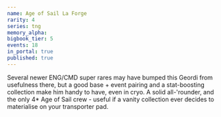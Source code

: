 ```yaml
---
name: Age of Sail La Forge
rarity: 4
series: tng
memory_alpha:
bigbook_tier: 5
events: 18
in_portal: true
published: true
---
```


Several newer ENG/CMD super rares may have bumped this Geordi from usefulness there, but a good base + event pairing and a stat-boosting collection make him handy to have, even in cryo. A solid all-'rounder, and the only 4* Age of Sail crew - useful if a vanity collection ever decides to materialise on your transporter pad.
